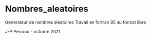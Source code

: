 # Nombres_aleatoires
Générateur de nombres aléatoires
Travail en fortran 95 au format libre

J-P Perroud - octobre 2021
